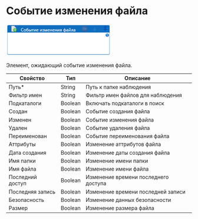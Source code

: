 # Событие изменения файла

![](<../../../../.gitbook/assets/image (220).png>)



Элемент, ожидающий событие изменения файла.

| Свойство         | Тип     | Описание                             |
| ---------------- | ------- | ------------------------------------ |
| Путь\*           | String  | Путь к папке наблюдения              |
| Фильтр имен      | String  | Фильтр имен файлов для наблюдения    |
| Подкаталоги      | Boolean | Включать подкаталоги в поиск         |
| Создан           | Boolean | Событие создания файла               |
| Изменен          | Boolean | Событие изменения файла              |
| Удален           | Boolean | Событие удаления файла               |
| Переименован     | Boolean | Событие переименования файла         |
| Аттрибуты        | Boolean | Изменение аттрибутов файла           |
| Дата создания    | Boolean | Изменение даты создания файла        |
| Имя папки        | Boolean | Изменение имени папки                |
| Имя файла        | Boolean | Изменение имени файла                |
| Последний доступ | Boolean | Изменение времени последнего доступа |
| Последняя запись | Boolean | Изменение времени последней записи   |
| Безопасность     | Boolean | Изменение данных безопасности        |
| Размер           | Boolean | Изменение размера файла              |
